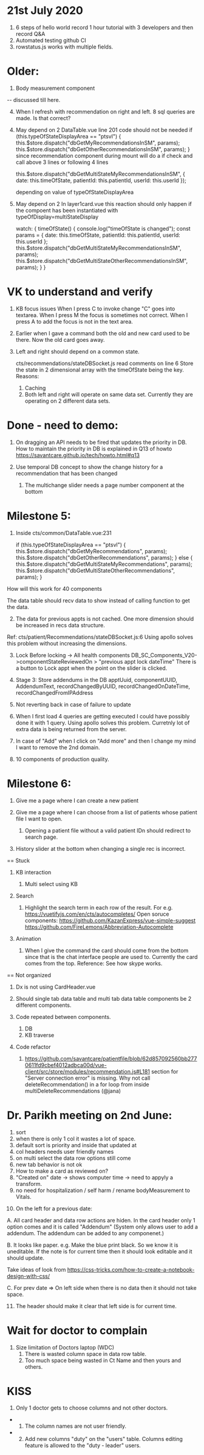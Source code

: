 # 21st July 2020

1. 6 steps of hello world record 1 hour tutorial with 3 developers and then record Q&A
2. Automated testing github CI
3. rowstatus.js works with multiple fields.

# Older:

1. Body measurement component

-- discussed till here.

4. When I refresh with recommendation on right and left. 8 sql queries are made. Is that correct?

4) May depend on 2
   DataTable.vue line 201 code should not be needed
   if (this.typeOfStateDisplayArea == "ptsvl") {
   this.$store.dispatch("dbGetMyRecommendationsInSM", params);
      this.$store.dispatch("dbGetOtherRecommendationsInSM", params);
   }
   since recommendation component during mount will do a if check and call above 3 lines or following 4 lines

   this.\$store.dispatch("dbGetMultiStateMyRecommendationsInSM", {
   date: this.timeOfState,
   patientId: this.patientId,
   userId: this.userId
   });

   depending on value of typeOfStateDisplayArea

5) May depend on 2
   In layer1card.vue this reaction should only happen if the compoent has been instantiated with typeOfDisplay=multiStateDisplay

   watch: {
   timeOfState() {
   console.log("timeOfState is changed");
   const params = {
   date: this.timeOfState,
   patientId: this.patientId,
   userId: this.userId
   };
   this.$store.dispatch("dbGetMultiStateMyRecommendationsInSM", params);
         this.$store.dispatch("dbGetMultiStateOtherRecommendationsInSM", params);
   }
   }

# VK to understand and verify

1. KB focus issues
   When I press C to invoke change "C" goes into textarea.
   When I press M the focus is sometimes not correct.
   When I press A to add the focus is not in the text area.

2. Earlier when I gave a command both the old and new card used to be there. Now the old card goes away.

3. Left and right should depend on a common state.

   cts/recommendations/stateDBSocket.js read comments on line 6
   Store the state in 2 dimensional array with the timeOfState being the key. Reasons:

   1. Caching
   2. Both left and right will operate on same data set. Currently they are operating on 2 different data sets.

# Done - need to demo:

1. On dragging an API needs to be fired that updates the priority in DB. How to maintain the priority in DB is explained in Q13 of howto https://savantcare.github.io/tech/howto.html#q13

2. Use temporal DB concept to show the change history for a recommendation that has been changed
   1. The multichange slider needs a page number component at the bottom

# Milestone 5:

1. Inside cts/common/DataTable.vue:231

   if (this.typeOfStateDisplayArea == "ptsvl") {
   this.$store.dispatch("dbGetMyRecommendations", params);
      this.$store.dispatch("dbGetOtherRecommendations", params);
   } else {
   this.$store.dispatch("dbGetMultiStateMyRecommendations", params);
      this.$store.dispatch("dbGetMultiStateOtherRecommendations", params);
   }

How will this work for 40 components

The data table should recv data to show instead of calling function to get the data.

2. The data for previous appts is not cached. One more dimension should be increased in recs data structure.

Ref: cts/patient/Recommendations/stateDBSocket.js:6 Using apollo solves this problem without increasing the dimensions.

3. Lock
   Before locking -> All health components DB_SC_Components_V20->componentStateReviewedOn > "previous appt lock dateTime"
   There is a button to Lock appt when the point on the slider is clicked.

4. Stage 3: Store addendums in the DB
   apptUuid, componentUUID, AddendumText, recordChangedByUUID, recordChangedOnDateTime, recordChangedFromIPAddress

5. Not reverting back in case of failure to update

6. When I first load 4 queries are getting executed I could have possibly done it with 1 query. Using apollo solves this problem. Curretnly lot of extra data is being returned from the server.

7. In case of "Add" when I click on "Add more" and then I change my mind I want to remove the 2nd domain.

8. 10 components of production quality.

# Milestone 6:

1. Give me a page where I can create a new patient

2. Give me a page where I can choose from a list of patients whose patient file I want to open.

   1. Opening a patient file without a valid patient IDn should redirect to search page.

3. History slider at the bottom when changing a single rec is incorrect.

== Stuck

1. KB interaction

   1. Multi select using KB

2. Search

   1. Highlight the search term in each row of the result. For e.g. https://vuetifyjs.com/en/cts/autocompletes/
      Open soruce components: <vue-simple-suggest> https://github.com/KazanExpress/vue-simple-suggest
      https://github.com/FireLemons/Abbreviation-Autocomplete

3. Animation
   1. When I give the command the card should come from the bottom since that is the chat interface people are used to. Currently the card comes from the top. Reference: See how skype works.

== Not organized

1. Dx is not using CardHeader.vue

2. Should single tab data table and multi tab data table components be 2 different components.

3. Code repeated between components.

   1. DB
   2. KB traverse

4. Code refactor

   1. https://github.com/savantcare/patientfile/blob/62d857092560bb2770611fd9cbef4012adbca00d/vue-client/src/store/modules/recommendation.js#L181 section for "Server connection error" is missing. Why not call deleteRecommendation() in a for loop from inside multiDeleteRecommendations (@jana)

# Dr. Parikh meeting on 2nd June:

1. sort
2. when there is only 1 col it wastes a lot of space.
3. default sort is priority and inside that updated at
4. col headers needs user friendly names
5. on multi select the data row options still come
6. new tab behavior is not ok
7. How to make a card as reviewed on?
8. "Created on" date -> shows computer time -> need to appyly a transform.
9. no need for hospitalization / self harm / rename bodyMeasurement to Vitals.

10) On the left for a previous date:

A. All card header and data row actions are hiden. In the card header only 1 option comes and it is called "Addendum"
(System only allows user to add a addendum. The addendum can be added to any componenet.)

B. It looks like paper.
e.g. Make the blue print black. So we know it is uneditable. If the note is for current time then it should look editable and it should update.

Take ideas of look from https://css-tricks.com/how-to-create-a-notebook-design-with-css/

C. For prev date => On left side when there is no data then it should not take space.

11. The header should make it clear that left side is for current time.

# Wait for doctor to complain

1. Size limitation of Doctors laptop (WDC)
   1. There is wasted column space in data row table.
   2. Too much space being wasted in Ct Name and then yours and others.

# KISS

1. Only 1 doctor gets to choose columns and not other doctors.

- 1. The column names are not user friendly.
- 2. Add new columns "duty" on the "users" table. Columns editing feature is allowed to the "duty - leader" users.
